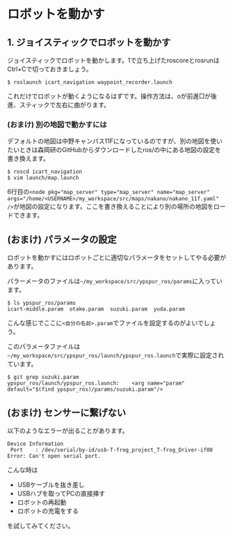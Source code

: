 # ロボットを動かす
## 1. ジョイスティックでロボットを動かす
ジョイスティックでロボットを動かします。1で立ち上げたroscoreとrosrunはCtrl+Cで切っておきましょう。

```
$ roslaunch icart_navigation waypoint_recorder.launch
```

これだけでロボットが動くようになるはずです。操作方法は、oが前進□が後進、スティックで左右に曲がります。

### (おまけ) 別の地図で動かすには
デフォルトの地図は中野キャンパス11Fになっているのですが、別の地図を使いたいときは森岡研のGitHubからダウンロードしたros/の中にある地図の設定を書き換えます。

```
$ roscd icart_navigation
$ vim launch/map.launch
```

6行目の`<node pkg="map_server" type="map_server" name="map_server" args="/home/<USERNAME>/my_workspace/src/maps/nakano/nakano_11f.yaml" />`が地図の設定になります。ここを書き換えることにより別の場所の地図をロードできます。

## (おまけ) パラメータの設定
ロボットを動かすにはロボットごとに適切なパラメータをセットしてやる必要があります。

パラーメータのファイルは`~/my_workspace/src/ypspur_ros/params`に入っています。

```shell
$ ls ypspur_ros/params
icart-middle.param  otake.param  suzuki.param  yuda.param
```

こんな感じでここに`<自分の名前>.param`でファイルを設定するのがよいでしょう。

このパラメータファイルは`~/my_workspace/src/ypspur_ros/launch/ypspur_ros.launch`で実際に設定されています。

```shell
$ git grep suzuki.param
ypspur_ros/launch/ypspur_ros.launch:    <arg name="param" default="$(find ypspur_ros)/params/suzuki.param"/>
```

## (おまけ) センサーに繋げない
以下のようなエラーが出ることがあります。

```
Device Information
 Port    : /dev/serial/by-id/usb-T-frog_project_T-frog_Driver-if00
Error: Can't open serial port.
```

こんな時は

* USBケーブルを抜き差し
* USBハブを取ってPCの直接挿す
* ロボットの再起動
* ロボットの充電をする

を試してみてください。
